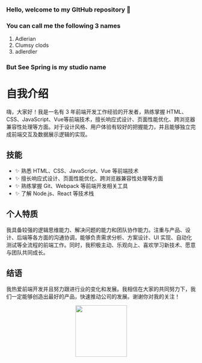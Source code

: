 ### Hello, welcome to my GItHub repository 👋

### You can call me the following 3 names
1. Adlerian
2. Clumsy clods
3. adlerdler

### But See Spring is my studio name
<!--
**adlerdler/adlerdler** is a ✨ _special_ ✨ repository because its `README.md` (this file) appears on your GitHub profile.

Here are some ideas to get you started:

- 🔭 I’m currently working on ...
- 🌱 I’m currently learning ...
- 👯 I’m looking to collaborate on ...
- 🤔 I’m looking for help with ...
- 💬 Ask me about ...
- 📫 How to reach me: ...
- 😄 Pronouns: ...
- ⚡ Fun fact: ...
-->

# 自我介绍

嗨，大家好！我是一名有 3 年前端开发工作经验的开发者，熟练掌握 HTML、CSS、JavaScript、Vue等前端技术，擅长响应式设计、页面性能优化、跨浏览器兼容性处理等方面。对于设计风格、用户体验有较好的把握能力，并且能够独立完成前端交互及数据展示逻辑的实现。

## 技能

- ✨ 熟悉 HTML、CSS、JavaScript、Vue 等前端技术
- ✨ 擅长响应式设计、页面性能优化、跨浏览器兼容性处理等方面
- ✨ 熟练掌握 Git、Webpack 等前端开发相关工具
- ✨ 了解 Node.js、React 等技术栈

## 个人特质

我具备较强的逻辑思维能力、解决问题的能力和团队协作能力。注重与产品、设计、后端等各方面的沟通协调，能够负责需求分析、方案设计、UI 实现、自动化测试等全流程的前端工作。同时，我积极主动、乐观向上、喜欢学习新技术、愿意与团队共同成长。

## 结语

我热爱前端开发并且努力跟进行业的变化和发展。我相信在大家的共同努力下，我们一定能够创造出最好的产品，快速推动公司的发展。谢谢你对我的关注！
<div align="center"> <img height="137px" src="https://github-readme-stats.vercel.app/api?username=adlerdler&hide_title=true&hide_border=true&show_icons=trueline_height=21&text_color=000&icon_color=000&bg_color=0,ea6161,ffc64d,fffc4d,52fa5a&theme=graywhite" /> </div>
